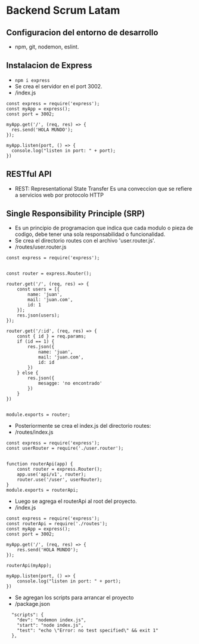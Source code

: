 # Backend Scrum Latam

## Configuracion del entorno de desarrollo

- npm, git, nodemon, eslint.

## Instalacion de Express

- `npm i express`
- Se crea el servidor en el port 3002.
- /index.js

```
const express = require('express');
const myApp = express();
const port = 3002;

myApp.get('/', (req, res) => {
  res.send('HOLA MUNDO');
});

myApp.listen(port, () => {
  console.log("listen in port: " + port);
})

```

## RESTful API

- REST: Representational State Transfer Es una conveccion que se refiere a servicios web por protocolo HTTP

## Single Responsibility Principle (SRP)

- Es un principio de programacion que indica que cada modulo o pieza de codigo, debe tener una sola responsabilidad o funcionalidad.
- Se crea el directorio routes con el archivo 'user.router.js'.
- /routes/user.router.js

```
const express = require('express');


const router = express.Router();

router.get('/', (req, res) => {
    const users = [{
        name: 'juan',
        mail: 'juan.com',
        id: 1
    }];
    res.json(users);
});

router.get('/:id', (req, res) => {
    const { id } = req.params;
    if (id == 1) {
        res.json({
            name: 'juan',
            mail: 'juan.com',
            id: id
        })
    } else {
        res.json({
            mesagge: 'no encontrado'
        })
    }
})


module.exports = router;

```

- Posteriormente se crea el index.js del directorio routes:
- /routes/index.js

```
const express = require('express');
const userRouter = require('./user.router');


function routerApi(app) {
    const router = express.Router();
    app.use('api/v1', router);
    router.use('/user', userRouter);
}
module.exports = routerApi;

```

- Luego se agrega el routerApi al root del proyecto.
- /index.js

```
const express = require('express');
const routerApi = require('./routes');
const myApp = express();
const port = 3002;

myApp.get('/', (req, res) => {
    res.send('HOLA MUNDO');
});

routerApi(myApp);

myApp.listen(port, () => {
    console.log("listen in port: " + port);
})

```

- Se agregan los scripts para arrancar el proyecto
- /package.json

```
  "scripts": {
    "dev": "nodemon index.js",
    "start": "node index.js",
    "test": "echo \"Error: no test specified\" && exit 1"
  },

```
